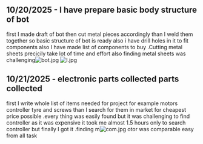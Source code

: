 <!--
  ===================    !!READ THIS NOTICE!!   ====================
  DO NOT edit this file manually. Your changes WILL BE OVERWRITTEN!
  This journal is auto generated and updated by Hack Club Blueprint.
  To edit this file, please edit your journal entries on Blueprint.
  ==================================================================
-->

## 10/20/2025 - I have prepare basic body structure of bot  

first I made draft of bot then cut metal pieces accordingly than I weld them together so basic structure of bot is ready also i have drill holes in it to fit components also I have made list of components to buy .Cutting metal sheets precicily take lot of time and effort also finding metal sheets was challenging![bot.jpg](https://blueprint.hackclub.com/user-attachments/blobs/proxy/eyJfcmFpbHMiOnsiZGF0YSI6MzU0MSwicHVyIjoiYmxvYl9pZCJ9fQ==--67594144779b299cb318b2dcc723be21c0397f0d/bot.jpg)
![l.jpg](https://blueprint.hackclub.com/user-attachments/blobs/proxy/eyJfcmFpbHMiOnsiZGF0YSI6MzUzOCwicHVyIjoiYmxvYl9pZCJ9fQ==--7bc27c2a7aa4f153c1704288cfa931d77eef7ce9/l.jpg)
  

## 10/21/2025 - electronic parts collected parts collected   

first I write whole list of items needed for project for example motors controller tyre and screws than I search for them in market for cheapest price possible .every thing was easily found but it was challenging to find controller as it was expensive it took me almost 1.5 hours only to search controller but finally I got it .finding m![com.jpg](https://blueprint.hackclub.com/user-attachments/blobs/proxy/eyJfcmFpbHMiOnsiZGF0YSI6MzgwNCwicHVyIjoiYmxvYl9pZCJ9fQ==--11d63a727cf332096eefc2bf4fd51a7ed37e9c7b/com.jpg)
otor was comparable easy from all task   

